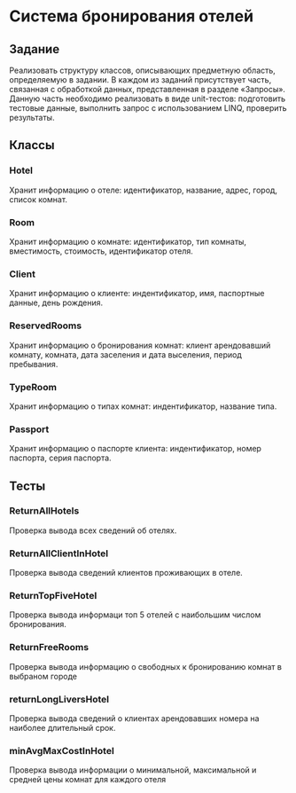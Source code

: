 # Система бронирования отелей

## Задание
Реализовать структуру классов, описывающих предметную область, определяемую в задании. В каждом из заданий присутствует часть, связанная с обработкой данных, представленная в разделе «Запросы». Данную часть необходимо реализовать в виде unit-тестов: подготовить тестовые данные, выполнить запрос с использованием LINQ, проверить результаты.

## Классы

### Hotel
Хранит информацию о отеле: идентификатор, название, адрес, город, список комнат.

### Room
Хранит информацию о комнате:  идентификатор,  тип комнаты, вместимость, стоимость, идентификатор отеля.

### Client
Хранит информацию о клиенте: индентификатор, имя, паспортные данные, день рождения.

### ReservedRooms
Хранит информацию о бронирования комнат: клиент арендовавший комнату, комната, дата заселения и дата выселения, период пребывания.

### TypeRoom
Хранит информацию о типах комнат: индентификатор, название типа.

### Passport
Хранит информацию о паспорте клиента: индентификатор, номер паспорта, серия паспорта.

## Тесты

### ReturnAllHotels
Проверка вывода всех сведений об отелях.

### ReturnAllClientInHotel
Проверка вывода сведений клиентов проживающих в отеле.

### ReturnTopFiveHotel
Проверка вывода информаци топ 5 отелей с наибольшим числом бронирования.

### ReturnFreeRooms
Проверка вывода информацию о свободных к бронированию комнат в выбраном городе

### returnLongLiversHotel
Проверка вывода сведений о клиентах арендовавших номера на наиболее длительный срок.

### minAvgMaxCostInHotel
Проверка вывода информации о минимальной, максимальной и средней цены комнат для каждого отеля
